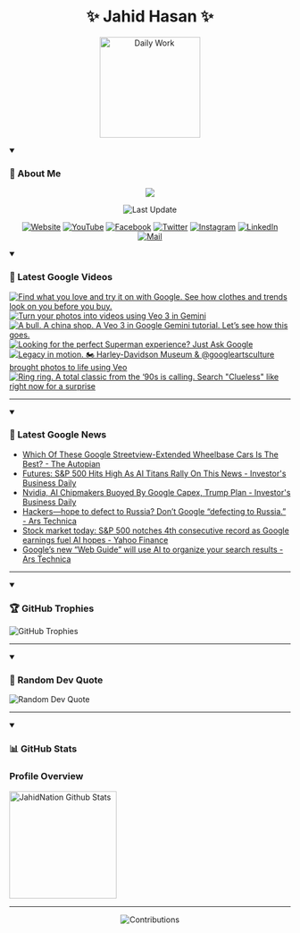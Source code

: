 <h1 align="center">✨ Jahid Hasan ✨</h1>
<p align="center">
  <img alt="Daily Work" height="180px" src="https://i.imgur.com/uhZdH9C.gif" />
</p>
<details open>
 <summary><h3>🌟 About Me</h3></summary>
<p align="center">
  <img src="https://readme-typing-svg.demolab.com/?lines=Even+if+I+fail,;I+have+to+finish,;What+I+started.;&font=Fira%20Code&center=true&width=500&height=50&color=00FF7F&vCenter=true&pause=1000&size=24" />
</p>

<p align="center">
  <img alt="Last Update" title="Last Update" src="https://img.shields.io/github/last-commit/jahidnation/jahidnation?logo=github&label=LAST+UPDATE&color=blueviolet&style=flat-square"/>
</p>

<p align="center">
  <a href="https://jahid.eu.org">
    <img alt="Website" title="Website" src="https://img.shields.io/badge/Website-000000?logo=Google-Chrome&logoColor=white&style=for-the-badge"/></a>
  <a href="https://youtube.com/@jahidnation">
    <img alt="YouTube" title="YouTube Channel" src="https://img.shields.io/badge/YouTube-FF0000?logo=YouTube&logoColor=white&style=for-the-badge"/></a>
  <a href="https://facebook.com/jahidnation">
    <img alt="Facebook" title="Facebook Page" src="https://img.shields.io/badge/Facebook-4267B2?logo=Facebook&logoColor=white&style=for-the-badge"/></a>
  <a href="https://twitter.com/jahidnation">
    <img alt="Twitter" title="Twitter Profile" src="https://img.shields.io/badge/X-000000?logo=x&logoColor=white&style=for-the-badge"/></a>
  <a href="https://instagram.com/jahidnation">
    <img alt="Instagram" title="Instagram Profile" src="https://img.shields.io/badge/Instagram-E4405F?logo=Instagram&logoColor=white&style=for-the-badge"/></a>
  <a href="https://linkedin.com/in/jahidnation">
    <img alt="LinkedIn" title="LinkedIn Profile" src="https://img.shields.io/badge/LinkedIn-0A66C2?logo=LinkedIn&logoColor=white&style=for-the-badge"/></a>
  <a href="https://mail.google.com/?hl=en&tf=cm&fs=1&to=mail@jahid.eu.org">
    <img alt="Mail" title="Mail Me" src="https://img.shields.io/badge/Email-D14836?logo=Gmail&logoColor=white&style=for-the-badge"/></a>
</p>

</details>

<details open>
 <summary><h3>🎥 Latest Google Videos</h3></summary>

<!-- BEGIN VID -->
<a href="https://www.youtube.com/shorts/fBMMev7_VUM">
  <picture>
    <source media="(prefers-color-scheme: dark)" srcset="https://ytcards.demolab.com/?id=fBMMev7_VUM&title=Find+what+you+love+and+try+it+on+with+Google.+See+how+clothes+and+trends+look+on+you+before+you+buy.&lang=en&timestamp=1753374942&background_color=%230d1117&title_color=%23ffffff&stats_color=%23dedede&max_title_lines=1&width=250&border_radius=5&duration=29">
    <img src="https://ytcards.demolab.com/?id=fBMMev7_VUM&title=Find+what+you+love+and+try+it+on+with+Google.+See+how+clothes+and+trends+look+on+you+before+you+buy.&lang=en&timestamp=1753374942&background_color=%23ffffff&title_color=%2324292f&stats_color=%2357606a&max_title_lines=1&width=250&border_radius=5&duration=29" alt="Find what you love and try it on with Google. See how clothes and trends look on you before you buy." title="Find what you love and try it on with Google. See how clothes and trends look on you before you buy.">
  </picture>
</a>
<a href="https://www.youtube.com/watch?v=KqaKDhwTW1Q">
  <picture>
    <source media="(prefers-color-scheme: dark)" srcset="https://ytcards.demolab.com/?id=KqaKDhwTW1Q&title=Turn+your+photos+into+videos+using+Veo+3+in+Gemini&lang=en&timestamp=1753222648&background_color=%230d1117&title_color=%23ffffff&stats_color=%23dedede&max_title_lines=1&width=250&border_radius=5&duration=25">
    <img src="https://ytcards.demolab.com/?id=KqaKDhwTW1Q&title=Turn+your+photos+into+videos+using+Veo+3+in+Gemini&lang=en&timestamp=1753222648&background_color=%23ffffff&title_color=%2324292f&stats_color=%2357606a&max_title_lines=1&width=250&border_radius=5&duration=25" alt="Turn your photos into videos using Veo 3 in Gemini" title="Turn your photos into videos using Veo 3 in Gemini">
  </picture>
</a>
<a href="https://www.youtube.com/shorts/BfR4XCM0xNE">
  <picture>
    <source media="(prefers-color-scheme: dark)" srcset="https://ytcards.demolab.com/?id=BfR4XCM0xNE&title=A+bull.+A+china+shop.+A+Veo+3+in+Google+Gemini+tutorial.+Let%E2%80%99s+see+how+this+goes.&lang=en&timestamp=1753214217&background_color=%230d1117&title_color=%23ffffff&stats_color=%23dedede&max_title_lines=1&width=250&border_radius=5&duration=21">
    <img src="https://ytcards.demolab.com/?id=BfR4XCM0xNE&title=A+bull.+A+china+shop.+A+Veo+3+in+Google+Gemini+tutorial.+Let%E2%80%99s+see+how+this+goes.&lang=en&timestamp=1753214217&background_color=%23ffffff&title_color=%2324292f&stats_color=%2357606a&max_title_lines=1&width=250&border_radius=5&duration=21" alt="A bull. A china shop. A Veo 3 in Google Gemini tutorial. Let’s see how this goes." title="A bull. A china shop. A Veo 3 in Google Gemini tutorial. Let’s see how this goes.">
  </picture>
</a>
<a href="https://www.youtube.com/watch?v=OgG0dHHSH0k">
  <picture>
    <source media="(prefers-color-scheme: dark)" srcset="https://ytcards.demolab.com/?id=OgG0dHHSH0k&title=Looking+for+the+perfect+Superman+experience%3F+Just+Ask+Google&lang=en&timestamp=1753136739&background_color=%230d1117&title_color=%23ffffff&stats_color=%23dedede&max_title_lines=1&width=250&border_radius=5&duration=34">
    <img src="https://ytcards.demolab.com/?id=OgG0dHHSH0k&title=Looking+for+the+perfect+Superman+experience%3F+Just+Ask+Google&lang=en&timestamp=1753136739&background_color=%23ffffff&title_color=%2324292f&stats_color=%2357606a&max_title_lines=1&width=250&border_radius=5&duration=34" alt="Looking for the perfect Superman experience? Just Ask Google" title="Looking for the perfect Superman experience? Just Ask Google">
  </picture>
</a>
<a href="https://www.youtube.com/shorts/G1fSod3g4Ng">
  <picture>
    <source media="(prefers-color-scheme: dark)" srcset="https://ytcards.demolab.com/?id=G1fSod3g4Ng&title=Legacy+in+motion.+%F0%9F%8F%8D%EF%B8%8F+Harley-Davidson+Museum+%26+%40googleartsculture+brought+photos+to+life+using+Veo&lang=en&timestamp=1753116127&background_color=%230d1117&title_color=%23ffffff&stats_color=%23dedede&max_title_lines=1&width=250&border_radius=5&duration=33">
    <img src="https://ytcards.demolab.com/?id=G1fSod3g4Ng&title=Legacy+in+motion.+%F0%9F%8F%8D%EF%B8%8F+Harley-Davidson+Museum+%26+%40googleartsculture+brought+photos+to+life+using+Veo&lang=en&timestamp=1753116127&background_color=%23ffffff&title_color=%2324292f&stats_color=%2357606a&max_title_lines=1&width=250&border_radius=5&duration=33" alt="Legacy in motion. 🏍️ Harley-Davidson Museum & @googleartsculture brought photos to life using Veo" title="Legacy in motion. 🏍️ Harley-Davidson Museum & @googleartsculture brought photos to life using Veo">
  </picture>
</a>
<a href="https://www.youtube.com/shorts/lh4UBbozYm0">
  <picture>
    <source media="(prefers-color-scheme: dark)" srcset="https://ytcards.demolab.com/?id=lh4UBbozYm0&title=Ring+ring.+A+total+classic+from+the+%E2%80%9890s+is+calling.+Search+%22Clueless%22+like+right+now+for+a+surprise&lang=en&timestamp=1752941045&background_color=%230d1117&title_color=%23ffffff&stats_color=%23dedede&max_title_lines=1&width=250&border_radius=5&duration=18">
    <img src="https://ytcards.demolab.com/?id=lh4UBbozYm0&title=Ring+ring.+A+total+classic+from+the+%E2%80%9890s+is+calling.+Search+%22Clueless%22+like+right+now+for+a+surprise&lang=en&timestamp=1752941045&background_color=%23ffffff&title_color=%2324292f&stats_color=%2357606a&max_title_lines=1&width=250&border_radius=5&duration=18" alt="Ring ring. A total classic from the ‘90s is calling. Search &quot;Clueless&quot; like right now for a surprise" title="Ring ring. A total classic from the ‘90s is calling. Search &quot;Clueless&quot; like right now for a surprise">
  </picture>
</a>
<!-- END VID -->

---

</details>

<details open>
 <summary><h3>📝 Latest Google News</h3></summary>

<!-- BLOG-POST-LIST:START -->
- [Which Of These Google Streetview-Extended Wheelbase Cars Is The Best? - The Autopian](https://news.google.com/rss/articles/CBMingFBVV95cUxPd1hSWTFiVlVIZVJyM2kwSHF1TVVpMlMwa0J5OFMyTlJpeXNqeUV4bWxtTGZacEZtS3JBM2hkcEpqb0VKRG9XdmxoT1F0d2RFeWVyeXZQYTNNRno4eGkwSEJHNWlnNXFSdDFGVFJzcGQtZTh1V0dGa0pmSlZVcEtWSWt0eDhseUdXWl9GNWhCNjUtelIxNk41UFo2ZHRSdw?oc=5)
- [Futures: S&amp;P 500 Hits High As AI Titans Rally On This News - Investor&#39;s Business Daily](https://news.google.com/rss/articles/CBMivwFBVV95cUxQbUNUMzhMcDBpNlc0aUo4RGNidk52ajQ1WUtsYkoxMzk2UC1LcC1lR3dwQVRHX2ZhMy1mbGZZOU52T1hYVzBqaVIyaEZPYk1JcnNuLXk2WkhtVmxqcGJsZWttVVJJV1E5OVllMkhKWVZtZFdncmoyY2JDMEs5YlFkZlJtMDdWZ1Z4cHBzSENoZjNPUmdObGNBd29aT1hZN2NTS2w5dEJGMm5BQVFDZ1RlMnpxdld0TVpMV0lqQlJuaw?oc=5)
- [Nvidia, AI Chipmakers Buoyed By Google Capex, Trump Plan - Investor&#39;s Business Daily](https://news.google.com/rss/articles/CBMijwFBVV95cUxOT24yWXRqcXZqOVEzUE4wbkR6Y1FXcXpoM1pSaWcxd2pVWGRER2FXQU1fczdiajUzWEdWMF9FOERrSnZnQnRfeEs1Y1gzbmthbndaaWh3VEhTbl9HM0hWSjVSOTlPTHlLQ3h0bDRvME1Ca1R1QmtlVU0wYjZkU2JBYWVraHI4VlRnWE0wd3A5UQ?oc=5)
- [Hackers—hope to defect to Russia? Don’t Google “defecting to Russia.” - Ars Technica](https://news.google.com/rss/articles/CBMiqgFBVV95cUxPWERwM1NuN192T1lKeGVNN3FEM25LOHBHZDJUc0pFR09weUpNQVhOSXZocXA5N1R5eWdmUjBnQk9yTWFYRGRuOUZEck1LSkNpX1pLSXo0MzE4NGhBdEI2WURXalhWN1FjbWo1YzBPSzZUS2NYVmR3NFV0Vk1iVDVNVFdyalZuVzV4d2VKem1RNUttc1NRQ3Y5ZmhBTElLV0tacEctVlUwVzlMZw?oc=5)
- [Stock market today: S&amp;P 500 notches 4th consecutive record as Google earnings fuel AI hopes - Yahoo Finance](https://news.google.com/rss/articles/CBMi1wFBVV95cUxNTW5xVl9LWEs4Mk9WRElkZGVETTc2Q2daSW1acjBjSVN0c1FlQS1WSUczdjU5MWxQVENCQlktd3ZONWpsVERuVjhGMGhrTzNkUllFRlU0eVFHUjctVE0xbEs2VVpweG1oZWdlVlZtY1pxWEpvTVZWdWtCdmFZcEdSMXkzcEZwdVlWdlNKaUdFS042MDFKOUFMOVE3d21mZ2t6M1V1YWFJZnRUa1NFQk0zQUo4VEVZYkpXWko1Tm5ua0NzTGZRckJvX0Z3QXpHQ1BSQkRNMGxESQ?oc=5)
- [Google’s new “Web Guide” will use AI to organize your search results - Ars Technica](https://news.google.com/rss/articles/CBMiowFBVV95cUxQbWMxZmNxUEZoVzcxdFdieFRDSEFGallLZEtRMU1BWjlNOVZ4TWZzVDctWFp3ZDZkcVktT3I3V0lKVVVNSUU0NFVoWmpZNnJKSFp1Y2theEZQSThvUlVKWXduNG13MjY1N3lIYmN1VWhrYjlHOEtEandjeWtLY2tSbjRlWG9tNTIwRFNkdUxMbjJrMVZGU0RmVWc4R2pmYnA4c1k4?oc=5)
<!-- BLOG-POST-LIST:END -->

---

</details>

<details open>
 <summary><h3>🏆 GitHub Trophies</h3></summary>

<img alt="GitHub Trophies" title="GitHub Trophies" src="https://github-profile-trophy.vercel.app/?username=jahidnation&column=8&theme=gruvbox&no-frame=true"/>

---

</details>

<details open>
 <summary><h3>💬 Random Dev Quote</h3></summary>

<img alt="Random Dev Quote" title="Random Dev Quote" src="https://quotes-github-readme.vercel.app/api?type=horizontal&theme=radical"/>

---

</details>

<details open> 
  <summary><h3>📊 GitHub Stats</h3></summary>

  <h3>Profile Overview</h3>
  <p>
  <img alt="JahidNation Github Stats" src="https://denvercoder1-github-readme-stats.vercel.app/api/?username=jahidnation&show_icons=true&include_all_commits=true&count_private=true&theme=react&hide_border=true&bg_color=1F222E&title_color=F85D7F&icon_color=F8D866" height="192px"/>
  </p>

---

<p align="center">
<img alt="Contributions" title="Contributions" src="https://github.com/jahidnation/jahidnation/blob/contributions/snake.svg"/>
</p>
